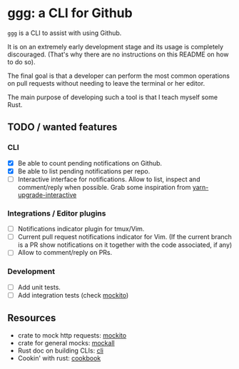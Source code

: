 # ggg: a CLI for Github

`ggg` is a CLI to assist with using Github.

It is on an extremely early development stage and its usage is completely
discouraged. (That's why there are no instructions on this README on how to do
so).

The final goal is that a developer can perform the most common operations on
pull requests without needing to leave the terminal or her editor. 

The main purpose of developing such a tool is that I teach myself some Rust.

## TODO / wanted features

### CLI

  - [x] Be able to count pending notifications on Github.
  - [x] Be able to list pending notifications per repo.
  - [ ] Interactive interface for notifications.  Allow to list, inspect and
   comment/reply when possible. Grab some inspiration from
    [yarn-upgrade-interactive]

### Integrations / Editor plugins
  - [ ] Notifications indicator plugin for tmux/Vim.
  - [ ] Current pull request notifications indicator for Vim. (If the current
      branch is a PR show notifications on it together with the code
      associated, if any)
  - [ ] Allow to comment/reply on PRs.

### Development
  - [ ] Add unit tests.
  - [ ] Add integration tests (check [mockito])

## Resources

  - crate to mock http requests: [mockito]
  - crate for general mocks: [mockall]
  - Rust doc on building CLIs: [cli]
  - Cookin' with rust: [cookbook]

[mockall]: https://docs.rs/mockall/0.3.0/mockall/
[mockito]: https://docs.rs/mockito/0.20.0/mockito/
[cli]: https://rust-lang-nursery.github.io/cli-wg/index.html
[cookbook]: https://rust-lang-nursery.github.io/rust-cookbook/intro.html
[yarn-upgrade-interactive]: https://yarnpkg.com/lang/en/docs/cli/upgrade-interactive/
